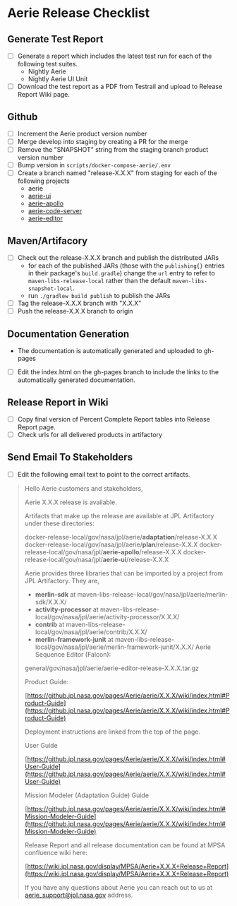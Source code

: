 # Aerie Release Checklist

## Generate Test Report
- [ ] Generate a report which includes the latest test run for each of the following test suites.
	- Nightly Aerie
	- Nightly Aerie UI Unit
- [ ] Download the test report as a PDF from Testrail and upload to Release Report Wiki page.

## Github
- [ ] Increment the Aerie product version number
- [ ] Merge develop into staging by creating a PR for the merge
- [ ] Remove the "SNAPSHOT" string from the staging branch product version number
- [ ] Bump version in `scripts/docker-compose-aerie/.env`
- [ ] Create a branch named "release-X.X.X" from staging for each of the following projects
  - aerie
  - [aerie-ui](https://github.jpl.nasa.gov/Aerie/aerie-ui/blob/develop/docs/RELEASE.md)
  - [aerie-apollo](https://github.jpl.nasa.gov/Aerie/aerie-apollo/blob/develop/docs/RELEASE.md)
  - [aerie-code-server](https://github.jpl.nasa.gov/Aerie/aerie-code-server/blob/develop/docs/RELEASE.md)
  - [aerie-editor](https://github.jpl.nasa.gov/Aerie/aerie-editor/blob/develop/docs/RELEASE.md)

## Maven/Artifacory
- [ ] Check out the release-X.X.X branch and publish the distributed JARs
	- for each of the published JARs (those with the `publishing{}` entries in their package's `build.gradle`) change the `url` entry to refer to `maven-libs-release-local` rather than the default `maven-libs-snapshot-local`.
	- run `./gradlew build publish` to publish the JARs
- [ ] Tag the release-X.X.X branch with "X.X.X"
- [ ] Push the release-X.X.X branch to origin

## Documentation Generation
- The documentation is automatically generated and uploaded to gh-pages
- [ ] Edit the index.html on the gh-pages branch to include the links to the automatically generated documentation.

## Release Report in Wiki
- [ ] Copy final version of Percent Complete Report tables into Release Report page.
- [ ] Check urls for all delivered products in artifactory

## Send Email To Stakeholders
- [ ] Edit the following email text to point to the correct artifacts.

>Hello Aerie customers and stakeholders,
>
>Aerie X.X.X release is available.
>
>Artifacts that make up the release are available at JPL Artifactory under these directories:
>
>docker-release-local/gov/nasa/jpl/aerie/**adaptation**/release-X.X.X
>docker-release-local/gov/nasa/jpl/aerie/**plan**/release-X.X.X
>docker-release-local/gov/nasa/jpl/**aerie-apollo**/release-X.X.X
>docker-release-local/gov/nasa/jpl/**aerie-ui**/release-X.X.X
>
>Aerie provides three libraries that can be imported by a project from JPL Artifactory. They are,
>-   **merlin-sdk** at maven-libs-release-local/gov/nasa/jpl/aerie/merlin-sdk/X.X.X/
>-   **activity-processor** at maven-libs-release-local/gov/nasa/jpl/aerie/activity-processor/X.X.X/
>-   **contrib** at maven-libs-release-local/gov/nasa/jpl/aerie/contrib/X.X.X/
>-   **merlin-framework-junit** at maven-libs-release-local/gov/nasa/jpl/aerie/merlin-framework-junit/X.X.X/
>Aerie Sequence Editor (Falcon):
>
>general/gov/nasa/jpl/aerie/aerie-editor-release-X.X.X.tar.gz
>
>Product Guide:
>
>[https://github.jpl.nasa.gov/pages/Aerie/aerie/X.X.X/wiki/index.html#Product-Guide](https://github.jpl.nasa.gov/pages/Aerie/aerie/X.X.X/wiki/index.html#Product-Guide)
>
>Deployment instructions are linked from the top of the page.
>
>User Guide
>
>[https://github.jpl.nasa.gov/pages/Aerie/aerie/X.X.X/wiki/index.html#User-Guide](https://github.jpl.nasa.gov/pages/Aerie/aerie/X.X.X/wiki/index.html#User-Guide)
>
>Mission Modeler (Adaptation Guide) Guide
>
>[https://github.jpl.nasa.gov/pages/Aerie/aerie/X.X.X/wiki/index.html#Mission-Modeler-Guide](https://github.jpl.nasa.gov/pages/Aerie/aerie/X.X.X/wiki/index.html#Mission-Modeler-Guide)
>
>Release Report and all release documentation can be found at MPSA confluence wiki here:
>
>[https://wiki.jpl.nasa.gov/display/MPSA/Aerie+X.X.X+Release+Report](https://wiki.jpl.nasa.gov/display/MPSA/Aerie+X.X.X+Release+Report)
>
>If you have any questions about Aerie you can reach out to us at [aerie\_support@jpl.nasa.gov](mailto:aerie_support@jpl.nasa.gov) address.
